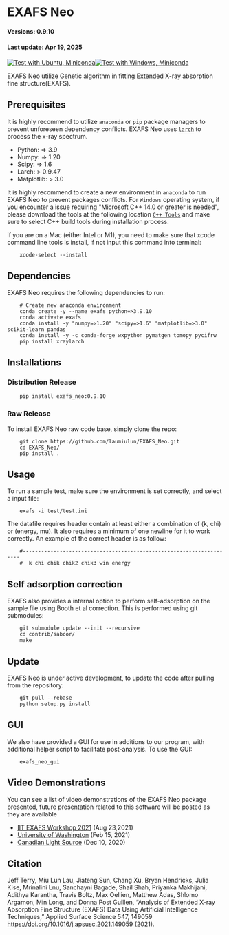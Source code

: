 # EXAFS Neo

#### Versions: 0.9.10

#### Last update: Apr 19, 2025

<!-- ![example workflow](https://github.com/laumiulun/EXAFS_Neo/actions/workflows/<WORKFLOW_FILE>/badge.svg) -->

[![Test with Ubuntu, Miniconda](https://github.com/laumiulun/EXAFS_Neo/actions/workflows/test_ubuntu.yml/badge.svg?branch=unit_tests)](https://github.com/laumiulun/EXAFS_Neo/actions/workflows/test_ubuntu.yml)[![Test with Windows, Miniconda](https://github.com/laumiulun/EXAFS_Neo/actions/workflows/test_windows.yml/badge.svg?branch=unit_tests)](https://github.com/laumiulun/EXAFS_Neo/actions/workflows/test_windows.yml)

EXAFS Neo utilize Genetic algorithm in fitting Extended X-ray absorption fine structure(EXAFS).

## Prerequisites

It is highly recommend to utilize `anaconda` or `pip` package managers to prevent unforeseen dependency conflicts. EXAFS Neo uses [`larch`](https://xraypy.github.io/xraylarch/) to process the x-ray spectrum.

- Python: => 3.9
- Numpy: => 1.20
- Scipy: => 1.6
- Larch: > 0.9.47
- Matplotlib: > 3.0

It is highly recommend to create a new environment in `anaconda` to run EXAFS Neo to prevent packages conflicts. For `Windows` operating system, if you encounter a issue requiring "Microsoft C++ 14.0 or greater is needed", please download the tools at the following location [`C++ Tools`](https://visualstudio.microsoft.com/visual-cpp-build-tools/) and make sure to select C++ build tools during installation process.

if you are on a Mac (either Intel or M1), you need to make sure that xcode command line tools is install, if not input this command into terminal:

        xcode-select --install

## Dependencies

EXAFS Neo requires the following dependencies to run:

        # Create new anaconda environment
        conda create -y --name exafs python=>3.9.10
        conda activate exafs
        conda install -y "numpy=>1.20" "scipy=>1.6" "matplotlib=>3.0" scikit-learn pandas
        conda install -y -c conda-forge wxpython pymatgen tomopy pycifrw
        pip install xraylarch

## Installations

### Distribution Release

        pip install exafs_neo:0.9.10

### Raw Release
To install EXAFS Neo raw code base, simply clone the repo:

        git clone https://github.com/laumiulun/EXAFS_Neo.git
        cd EXAFS_Neo/
        pip install .

## Usage

To run a sample test, make sure the environment is set correctly, and select a input file:

        exafs -i test/test.ini

The datafile requires header contain at least either a combination of (k, chi) or (energy, mu). It also requires a minimum of one newline for it to work correctly. An example of the correct header is as follow:

        #---------------------------------------------------------------------
        #  k chi chik chik2 chik3 win energy

## Self adsorption correction

EXAFS also provides a internal option to perform self-adsorption on the sample file using Booth et al correction. This is performed using git submodules:

        git submodule update --init --recursive
        cd contrib/sabcor/
        make

## Update

EXAFS Neo is under active development, to update the code after pulling from the repository:

        git pull --rebase
        python setup.py install

## GUI

We also have provided a GUI for use in additions to our program, with additional helper script to facilitate post-analysis. To use the GUI:

        exafs_neo_gui

## Video Demonstrations

You can see a list of video demonstrations of the EXAFS Neo package presented, future presentation related to this software will be posted as they are available

<!-- - https://www.youtube.com/playlist?list=PLqZCvArs4yF8IrREQ3AzZJX2N-IRAPEmy [Aug 23,2021] (IIT EXAFS Workshop 2021)
- https://youtu.be/KwhItvwhapg [Feb 15, 2021] (University of Washington)
- https://youtu.be/jqISqq_FFR8 [Dec 10, 2020] (Canadian Light Source) -->

- [IIT EXAFS Workshop 2021](https://www.youtube.com/playlist?list=PLqZCvArs4yF8IrREQ3AzZJX2N-IRAPEmy) (Aug 23,2021)
- [University of Washington](https://youtu.be/KwhItvwhapg) (Feb 15, 2021)
- [Canadian Light Source](https://youtu.be/jqISqq_FFR8) (Dec 10, 2020)

## Citation

Jeff Terry, Miu Lun Lau, Jiateng Sun, Chang Xu, Bryan Hendricks, Julia Kise, Mrinalini Lnu, Sanchayni Bagade, Shail Shah, Priyanka Makhijani, Adithya Karantha, Travis Boltz, Max Oellien, Matthew Adas, Shlomo Argamon, Min Long, and Donna Post Guillen, “Analysis of Extended X-ray Absorption Fine Structure (EXAFS) Data Using Artificial Intelligence Techniques,” Applied Surface Science 547, 149059 <https://doi.org/10.1016/j.apsusc.2021.149059> (2021).
